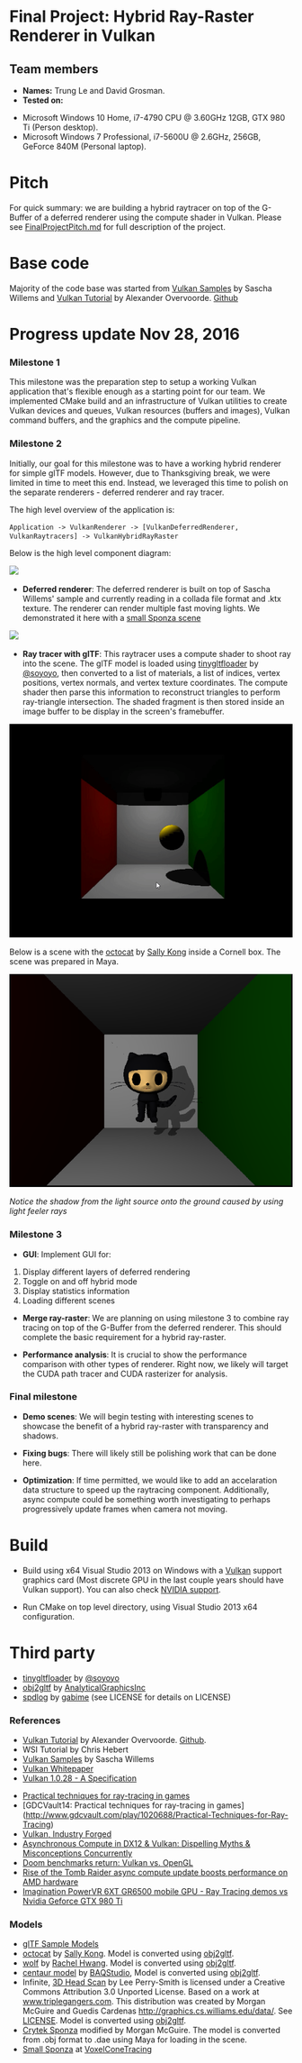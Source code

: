 Final Project: Hybrid Ray-Raster Renderer in Vulkan
===============

## Team members
- **Names:** Trung Le and David Grosman.
- **Tested on:** 
 * Microsoft Windows 10 Home, i7-4790 CPU @ 3.60GHz 12GB, GTX 980 Ti (Person desktop).
 * Microsoft Windows  7 Professional, i7-5600U @ 2.6GHz, 256GB, GeForce 840M (Personal laptop).

# Pitch

For quick summary: we are building a hybrid raytracer on top of the G-Buffer of a deferred renderer using the compute shader in Vulkan.
Please see [FinalProjectPitch.md](/docs/FinalProjectPitch.md) for full description of the project.

# Base code

Majority of the code base was started from [Vulkan Samples](https://github.com/SaschaWillems/Vulkan) by Sascha Willems and [Vulkan Tutorial](https://vulkan-tutorial.com/) by Alexander Overvoorde. [Github](https://github.com/Overv/VulkanTutorial)

# Progress update Nov 28, 2016

### Milestone 1

This milestone was the preparation step to setup a working Vulkan application that's flexible enough as a starting point for our team. We implemented CMake build and an infrastructure of Vulkan utilities to create Vulkan devices and queues, Vulkan resources (buffers and images), Vulkan command buffers, and the graphics and the compute pipeline.


### Milestone 2

Initially, our goal for this milestone was to have a working hybrid renderer for simple glTF models. However, due to Thanksgiving break, we were limited in time to meet this end. Instead, we leveraged this time to polish on the separate renderers - deferred renderer and ray tracer.

The high level overview of the application is:

```
Application -> VulkanRenderer -> [VulkanDeferredRenderer, VulkanRaytracers] -> VulkanHybridRayRaster
```

Below is the high level component diagram:

![](/docs/images/FinalProject-HybridRayRaster_ComponentDiagram.png)

- **Deferred renderer**: The deferred renderer is built on top of Sascha Willems' sample and currently reading in a collada file format and .ktx texture. The renderer can render multiple fast moving lights. We demonstrated it here with a [small Sponza scene](https://github.com/domme/VoxelConeTracing/tree/master/bin/assets/meshes)

![](/docs/images/raytraced_sponza.gif)

- **Ray tracer with glTF**: This raytracer uses a compute shader to shoot ray into the scene. The glTF model is loaded using [tinygltfloader](https://github.com/syoyo/tinygltfloader) by [@soyoyo](https://github.com/syoyo), then converted to a list of materials, a list of indices, vertex positions, vertex normals, and vertex texture coordinates. The compute shader then parse this information to reconstruct triangles to perform ray-triangle intersection. The shaded fragment is then stored inside an image buffer to be display in the screen's framebuffer. 

![](/docs/images/raytraced_cornell.gif)

Below is a scene with the [octocat]() by [Sally Kong](https://sketchfab.com/models/cad2ffa5d8a24423ab246ee0916a7f3e) inside a Cornell box. The scene was prepared in Maya. 

![](/docs/images/raytraced_octocat.png)

_Notice the shadow from the light source onto the ground caused by using light feeler rays_


### Milestone 3

- **GUI**: Implement GUI for:
 1. Display different layers of deferred rendering
 2. Toggle on and off hybrid mode
 3. Display statistics information
 4. Loading different scenes

- **Merge ray-raster**: We are planning on using milestone 3 to combine ray tracing on top of the G-Buffer from the deferred renderer. This should complete the basic requirement for a hybrid ray-raster.

- **Performance analysis**: It is crucial to show the performance comparison with other types of renderer. Right now, we likely will target the CUDA path tracer and CUDA rasterizer for analysis.

### Final milestone

- **Demo scenes**: We will begin testing with interesting scenes to showcase the benefit of a hybrid ray-raster with transparency and shadows.

- **Fixing bugs**: There will likely still be polishing work that can be done here.

- **Optimization**: If time permitted, we would like to add an accelaration data structure to speed up the raytracing component. Additionally, async compute could be something worth investigating to perhaps progressively update frames when camera not moving. 

 
# Build

- Build using x64 Visual Studio 2013 on Windows with a [Vulkan](https://www.khronos.org/vulkan/) support graphics card (Most discrete GPU in the last couple years should have Vulkan support). You can also check [NVIDIA support](https://developer.nvidia.com/vulkan-driver).

- Run CMake on top level directory, using Visual Studio 2013 x64 configuration.

# Third party

 - [tinygltfloader](https://github.com/syoyo/tinygltfloader) by [@soyoyo](https://github.com/syoyo)
 - [obj2gltf](https://github.com/AnalyticalGraphicsInc/OBJ2GLTF) by [AnalyticalGraphicsInc](https://github.com/AnalyticalGraphicsInc)
 - [spdlog](https://github.com/gabime/spdlog) by [gabime](https://github.com/gabime/) (see LICENSE for details on LICENSE)

### References

  - [Vulkan Tutorial](https://vulkan-tutorial.com/) by Alexander Overvoorde. [Github](https://github.com/Overv/VulkanTutorial). 
  - WSI Tutorial by Chris Hebert
  - [Vulkan Samples](https://github.com/SaschaWillems/Vulkan) by Sascha Willems
  - [Vulkan Whitepaper](https://www.kdab.com/wp-content/uploads/stories/KDAB-whitepaper-Vulkan-2016-01-v4.pdf)
  - [Vulkan 1.0.28 - A Specification](https://www.khronos.org/registry/vulkan/specs/1.0-wsi_extensions/pdf/vkspec.pdf)
  * [Practical techniques for ray-tracing in games](http://www.gamasutra.com/blogs/AlexandruVoica/20140318/213148/Practical_techniques_for_ray_tracing_in_games.php)
  * [GDCVault14: Practical techniques for ray-tracing in games] (http://www.gdcvault.com/play/1020688/Practical-Techniques-for-Ray-Tracing)
  * [Vulkan, Industry Forged](https://www.khronos.org/vulkan/)
  * [Asynchronous Compute in DX12 & Vulkan: Dispelling Myths & Misconceptions Concurrently](https://youtu.be/XOGIDMJThto)
  * [Doom benchmarks return: Vulkan vs. OpenGL](http://www.pcgamer.com/doom-benchmarks-return-vulkan-vs-opengl/2/)
  * [Rise of the Tomb Raider async compute update boosts performance on AMD hardware](https://www.extremetech.com/gaming/231481-rise-of-the-tomb-raider-async-compute-update-improves-performance-on-amd-hardware-flat-on-maxwell)
  * [Imagination PowerVR 6XT GR6500 mobile GPU - Ray Tracing demos vs Nvidia Geforce GTX 980 Ti](https://youtu.be/ND96G9UZxxA)

 ### Models

* [glTF Sample Models](https://github.com/KhronosGroup/glTF/blob/master/sampleModels/README.md)
* [octocat]() by [Sally Kong](https://sketchfab.com/models/cad2ffa5d8a24423ab246ee0916a7f3e). Model is converted using [obj2gltf](https://github.com/AnalyticalGraphicsInc/OBJ2GLTF).
* [wolf]() by [Rachel Hwang](https://www.linkedin.com/in/rachel-hwang-84a3b989). Model is converted using [obj2gltf](https://github.com/AnalyticalGraphicsInc/OBJ2GLTF).
* [centaur model](http://tf3dm.com/3d-model/free-base-mesh-centaur--67384.html) by [BAQStudio](http://tf3dm.com/user/baqstudio), Model is converted using [obj2gltf](https://github.com/AnalyticalGraphicsInc/OBJ2GLTF).
* Infinite, [3D Head Scan]() by Lee Perry-Smith is licensed under a Creative Commons Attribution 3.0 Unported License. Based on a work at www.triplegangers.com. This distribution was created by Morgan McGuire and Guedis Cardenas http://graphics.cs.williams.edu/data/. See [LICENSE](/gltfs/head/Infinite-Scan_License.txt). Model is converted using [obj2gltf](https://github.com/AnalyticalGraphicsInc/OBJ2GLTF).
* [Crytek Sponza](http://graphics.cs.williams.edu/data/meshes.xml#2) modified by Morgan McGuire. The model is converted from .obj format to .dae using Maya for loading in the scene.
* [Small Sponza](https://github.com/domme/VoxelConeTracing/tree/master/bin/assets/meshes) at [VoxelConeTracing](https://github.com/domme/VoxelConeTracing)

